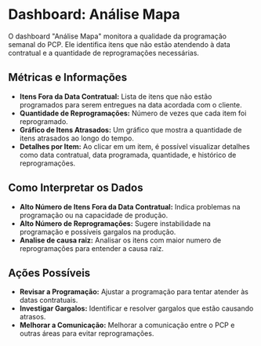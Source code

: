 # Dashboard: Análise Mapa

O dashboard "Análise Mapa" monitora a qualidade da programação semanal do PCP. Ele identifica itens que não estão atendendo à data contratual e a quantidade de reprogramações necessárias.

## Métricas e Informações

*   **Itens Fora da Data Contratual:** Lista de itens que não estão programados para serem entregues na data acordada com o cliente.
*   **Quantidade de Reprogramações:** Número de vezes que cada item foi reprogramado.
*   **Gráfico de Itens Atrasados:** Um gráfico que mostra a quantidade de itens atrasados ao longo do tempo.
*   **Detalhes por Item:** Ao clicar em um item, é possível visualizar detalhes como data contratual, data programada, quantidade, e histórico de reprogramações.

## Como Interpretar os Dados

*   **Alto Número de Itens Fora da Data Contratual:** Indica problemas na programação ou na capacidade de produção.
*   **Alto Número de Reprogramações:** Sugere instabilidade na programação e possíveis gargalos na produção.
* **Analise de causa raiz:** Analisar os itens com maior numero de reprogramações para entender a causa raiz.

## Ações Possíveis

*   **Revisar a Programação:** Ajustar a programação para tentar atender às datas contratuais.
*   **Investigar Gargalos:** Identificar e resolver gargalos que estão causando atrasos.
*   **Melhorar a Comunicação:** Melhorar a comunicação entre o PCP e outras áreas para evitar reprogramações.
